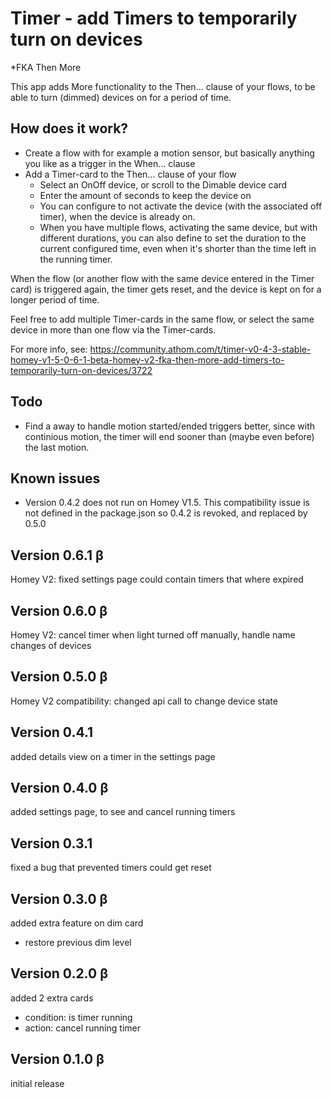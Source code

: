 # Timer - add Timers to temporarily turn on devices

*FKA Then More

This app adds More functionality to the Then... clause of your flows, to be able to turn (dimmed) devices on for a period of time.

## How does it work?
* Create a flow with for example a motion sensor, but basically anything you like as a trigger in the When... clause
* Add a Timer-card to the Then... clause of your flow
  * Select an OnOff device, or scroll to the Dimable device card
  * Enter the amount of seconds to keep the device on
  * You can configure to not activate the device (with the associated off timer), when the device is already on.
  * When you have multiple flows, activating the same device, but with different durations, you can also define to set the duration to the current configured time, even when it's shorter than the time left in the running timer.

When the flow (or another flow with the same device entered in the Timer card) is triggered again, the timer gets reset, and the device is kept on for a longer period of time.

Feel free to add multiple Timer-cards in the same flow, or select the same device in more than one flow via the Timer-cards.

For more info, see: https://community.athom.com/t/timer-v0-4-3-stable-homey-v1-5-0-6-1-beta-homey-v2-fka-then-more-add-timers-to-temporarily-turn-on-devices/3722

## Todo
* Find a away to handle motion started/ended triggers better, since with continious motion, the timer will end sooner than (maybe even before) the last motion.

## Known issues
* Version 0.4.2 does not run on Homey V1.5. This compatibility issue is not defined in the package.json so 0.4.2 is revoked, and replaced by 0.5.0 

## Version 0.6.1 β
Homey V2: fixed settings page could contain timers that where expired

## Version 0.6.0 β
Homey V2: cancel timer when light turned off manually, handle name changes of devices

## Version 0.5.0 β
Homey V2 compatibility: changed api call to change device state

## Version 0.4.1 
added details view on a timer in the settings page

## Version 0.4.0 β
added settings page, to see and cancel running timers

## Version 0.3.1
fixed a bug that prevented timers could get reset

## Version 0.3.0 β
added extra feature on dim card
* restore previous dim level

## Version 0.2.0 β
added 2 extra cards
* condition: is timer running
* action: cancel running timer

## Version 0.1.0 β
initial release
